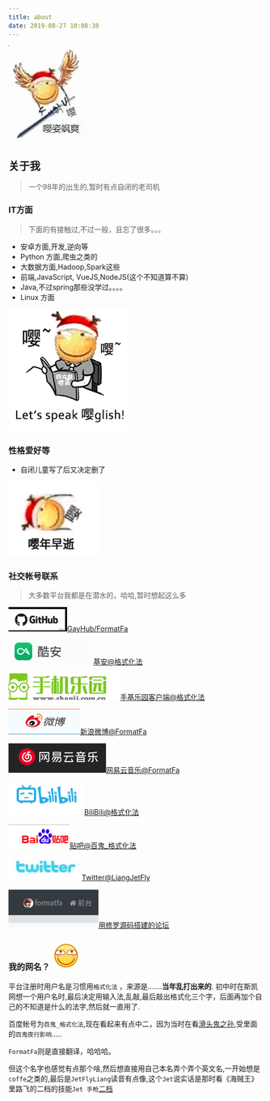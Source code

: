 ```yaml
---
title: about
date: 2019-08-27 10:08:38
---
```


![1566915115744](index/1566915115744.png)

## 关于我

> 一个98年的出生的,暂时有点自闭的老司机

### IT方面

> 下面的有接触过,不过一般，且忘了很多。。。

- 安卓方面,开发,逆向等
- Python 方面,爬虫之类的
- 大数据方面,Hadoop,Spark这些
- 前端,JavaScript, VueJS,NodeJS(这个不知道算不算)
- Java,不过spring那些没学过。。。。
- Linux 方面

![1566915327405](index/1566915327405.png)

### 性格爱好等

- 自闭儿童写了后又决定删了

![1566915346707](index/1566915346707.png)

### 社交帐号联系

> 大多数平台我都是在潜水的，哈哈,暂时想起这么多

 ![1566886851051](index/1566886851051.png)[GayHub/FormatFa](https://github.com/FormatFa)

 ![1566887037294](index/1566887037294.png)[基安@格式化法](https://www.coolapk.com/)

 ![1566887220855](index/1566887220855.png)[手基乐园客户端@格式化法](https://www.shouji.com.cn/)

 ![1566886659349](index/1566886659349.png)[新浪微博@FormatFa](https://weibo.com/u/3929647310)

 ![1566885402494](index/1566885402494.png)[网易云音乐@FormatFa](https://music.163.com/#/user/home?id=394074015)


 ![1566885737474](index/1566885737474.png)[BiliBili@格式化法](https://space.bilibili.com/49713578?from=search&seid=12308261833089156369)

 ![1566885965114](index/1566885965114.png)[贴吧@百鬼_格式化法](http://tieba.baidu.com/home/main?un=%E7%99%BE%E9%AC%BC_%E6%A0%BC%E5%BC%8F%E5%8C%96%E6%B3%95)

 ![1566886271822](index/1566886271822.png)[Twitter@LiangJetFly](https://twitter.com/LiangJetFly)

 ![1566907531221](index/1566907531221.png)[用修罗源码搭建的论坛](http://bbs.formatfa.top/)

### 我的网名？ ![1566887220855](index/funny.gif)

平台注册时用户名是习惯用`格式化法` ，来源是.......**当年乱打出来的**. 初中时在斯凯网想一个用户名时,最后决定用输入法,乱敲,最后敲出格式化三个字，后面再加个自己的不知道是什么的法字,然后就一直用了.

百度帐号为`百鬼_格式化法`,现在看起来有点中二，因为当时在看[滑头鬼之孙](https://www.bilibili.com/bangumi/play/ss899),受里面的`百鬼夜行影响`.....

`FormatFa`则是直接翻译，哈哈哈。

但这个名字也感觉有点那个啥,然后想直接用自己本名弄个弄个英文名,一开始想是`coffe`之类的,最后是`JetFlyLiang`读音有点像,这个`Jet`说实话是那时看《海贼王》里路飞的二档的技能`Jet 手枪`[二档](https://baike.baidu.com/item/%E4%BA%8C%E6%A1%A3/861826?fr=aladdin)

